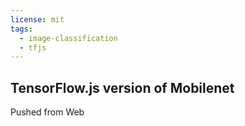 ```yaml
---
license: mit
tags:
  - image-classification
  - tfjs
---
```


## TensorFlow.js version of Mobilenet

Pushed from Web
